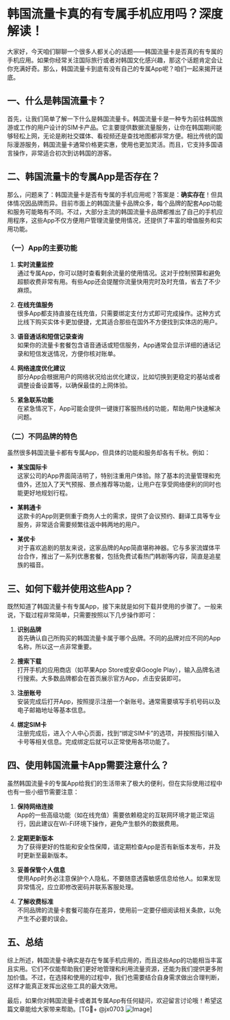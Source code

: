# 韩国流量卡真的有专属手机应用吗？深度解读！

大家好，今天咱们聊聊一个很多人都关心的话题——韩国流量卡是否真的有专属的手机应用。如果你经常关注国际旅行或者对韩国文化感兴趣，那这个话题肯定会让你充满好奇。那么，韩国流量卡到底有没有自己的专属App呢？咱们一起来揭开谜底。

## 一、什么是韩国流量卡？

首先，让我们简单了解一下什么是韩国流量卡。韩国流量卡是一种专为前往韩国旅游或工作的用户设计的SIM卡产品。它主要提供数据流量服务，让你在韩国期间能够轻松上网，无论是刷社交媒体、看视频还是查找地图都非常方便。相比传统的国际漫游服务，韩国流量卡通常价格更实惠，使用也更加灵活。而且，它支持多国语言操作，非常适合初次到访韩国的游客。

## 二、韩国流量卡的专属App是否存在？

那么，问题来了：韩国流量卡是否有专属的手机应用呢？答案是：**确实存在**！但具体情况因品牌而异。目前市面上的韩国流量卡品牌众多，每个品牌的配套App功能和服务可能略有不同。不过，大部分主流的韩国流量卡品牌都推出了自己的手机应用程序，这些App不仅方便用户管理流量使用情况，还提供了丰富的增值服务和实用功能。

### （一）App的主要功能

1. **实时流量监控**  
   通过专属App，你可以随时查看剩余流量的使用情况。这对于控制预算和避免超额收费非常有用。有些App还会提醒你流量快用完时及时充值，省去了不少麻烦。

2. **在线充值服务**  
   很多App都支持直接在线充值，只需要绑定支付方式即可完成操作。这种方式比线下购买实体卡更加便捷，尤其适合那些在国外不方便找到实体店的用户。

3. **语音通话和短信记录查询**  
   如果你的流量卡套餐包含语音通话或短信服务，App通常会显示详细的通话记录和短信发送情况，方便你核对账单。

4. **网络速度优化建议**  
   部分App会根据用户的网络状况给出优化建议，比如切换到更稳定的基站或者调整设备设置等，以确保最佳的上网体验。

5. **紧急联系功能**  
   在紧急情况下，App可能会提供一键拨打客服热线的功能，帮助用户快速解决问题。

### （二）不同品牌的特色

虽然很多韩国流量卡都有专属App，但具体的功能和服务却各有千秋。例如：

- **某宝国际卡**  
  这家公司的App界面简洁明了，特别注重用户体验。除了基本的流量管理和充值外，还加入了天气预报、景点推荐等功能，让用户在享受网络便利的同时也能更好地规划行程。

- **某韩通卡**  
  这款卡的App则更侧重于商务人士的需求，提供了会议预约、翻译工具等专业服务，非常适合需要频繁往返中韩两地的用户。

- **某优卡**  
  对于喜欢追剧的朋友来说，这家品牌的App简直堪称神器。它与多家流媒体平台合作，推出了一系列优惠套餐，包括免费试看热门韩剧等内容，简直是追星族的福音。

## 三、如何下载并使用这些App？

既然知道了韩国流量卡有专属App，接下来就是如何下载并使用的步骤了。一般来说，下载过程非常简单，只需要按照以下几步操作即可：

1. **识别品牌**  
   首先确认自己所购买的韩国流量卡属于哪个品牌。不同的品牌对应不同的App名称，所以这一点非常重要。

2. **搜索下载**  
   打开手机的应用商店（如苹果App Store或安卓Google Play），输入品牌名进行搜索。大多数品牌都会在首页展示官方App，点击安装即可。

3. **注册账号**  
   安装完成后打开App，按照提示注册一个新账号。通常需要填写手机号码以及电子邮箱地址等基本信息。

4. **绑定SIM卡**  
   注册完成后，进入个人中心页面，找到“绑定SIM卡”的选项，并按照指引输入卡号等相关信息。完成绑定后就可以正常使用各项功能了。

## 四、使用韩国流量卡App需要注意什么？

虽然韩国流量卡的专属App给我们的生活带来了极大的便利，但在实际使用过程中也有一些小细节需要注意：

1. **保持网络连接**  
   App的一些高级功能（如在线充值）需要依赖稳定的互联网环境才能正常运行，因此建议在Wi-Fi环境下操作，避免产生额外的数据费用。

2. **定期更新版本**  
   为了获得更好的性能和安全性保障，请定期检查App是否有新版本发布，并及时更新至最新版本。

3. **妥善保管个人信息**  
   使用App时务必注意保护个人隐私，不要随意透露敏感信息给他人。如果发现异常情况，应立即修改密码并联系客服处理。

4. **了解收费标准**  
   不同品牌的流量卡套餐可能存在差异，使用前一定要仔细阅读相关条款，以免产生不必要的误会。

## 五、总结

综上所述，韩国流量卡确实是存在专属手机应用的，而且这些App的功能相当丰富且实用。它们不仅能帮助我们更好地管理和利用流量资源，还能为我们提供更多附加价值。不过，在选择和使用的过程中，我们也需要结合自身需求做出合理判断，这样才能真正发挥出这些工具的最大效用。

最后，如果你对韩国流量卡或者其专属App有任何疑问，欢迎留言讨论哦！希望这篇文章能给大家带来帮助。[TG💪+ @jx0703 ![Image](https://github.com/user-attachments/assets/dbca1d08-cadb-493c-b0ec-ad6f7a83f270)]